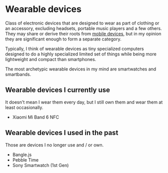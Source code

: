 # Wearable devices

Class of electronic devices that are designed to wear as part of clothing or an accessory, excluding headsets, portable music players and a few others. They may share or derive their roots from [mobile devices](/mobile-devices/), but in my opinion they are significant enough to form a separate category.

Typically, I think of wearable devices as tiny specialized computers designed to do a highly specialized limited set of things while being more lightweight and compact than smartphones.

The most archetypic wearable devices in my mind are smartwatches and smartbands.

## Wearable devices I currently use

It doesn't mean I wear them every day, but I still own them and wear them at least occasionally.

- Xiaomi Mi Band 6 NFC

## Wearable devices I used in the past

Those are devices I no longer use and / or own.

- Bangle.js
- Pebble Time
- Sony Smartwatch (1st Gen)
